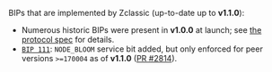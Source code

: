 BIPs that are implemented by Zclassic (up-to-date up to **v1.1.0**):

* Numerous historic BIPs were present in **v1.0.0** at launch; see [the protocol spec](https://github.com/zclassic/zips/blob/master/protocol/protocol.pdf) for details.
* [`BIP 111`](https://github.com/bitcoin/bips/blob/master/bip-0111.mediawiki): `NODE_BLOOM` service bit added, but only enforced for peer versions `>=170004` as of **v1.1.0** ([PR #2814](https://github.com/zclassic/zclassic/pull/2814)).
